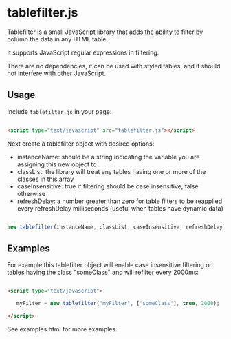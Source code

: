 # tablefilter.js

Tablefilter is a small JavaScript library that adds the ability to filter by column the data in any HTML table.



It supports JavaScript regular expressions in filtering.



There are no dependencies, it can be used with styled tables, and it should not interfere with other JavaScript.



## Usage



Include `tablefilter.js` in your page:



```html

<script type="text/javascript" src="tablefilter.js"></script>

```



Next create a tablefilter object with desired options:

* instanceName: should be a string indicating the variable you are assigning this new object to
* classList: the library will treat any tables having one or more of the classes in this array
* caseInsensitive: true if filtering should be case insensitive, false otherwise
* refreshDelay: a number greater than zero for table filters to be reapplied every refreshDelay milliseconds (useful when tables have dynamic data)

```javascript

new tablefilter(instanceName, classList, caseInsensitive, refreshDelay);

```



## Examples



For example this tablefilter object will enable case insensitive filtering on tables having the class "someClass" and will refilter every 2000ms:



```html

<script type="text/javascript">

   myFilter = new tablefilter("myFilter", ["someClass"], true, 2000);

</script>

```



See examples.html for more examples.
